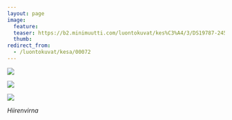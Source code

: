 ```yaml
---
layout: page
image:
  feature:
  teaser: https://b2.minimuutti.com/luontokuvat/kes%C3%A4/3/DS19787-245px.jpg
  thumb:
redirect_from:
  - /luontokuvat/kesa/00072
---
```


![](https://b2.minimuutti.com/luontokuvat/kes%C3%A4/3/DS19769-800px.jpg)

![](https://b2.minimuutti.com/luontokuvat/kes%C3%A4/3/DS19771-800px.jpg)

![](https://b2.minimuutti.com/luontokuvat/kes%C3%A4/3/DS19787-800px.jpg)

*Hiirenvirna*

